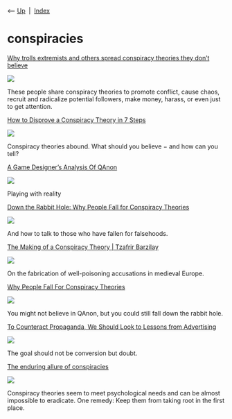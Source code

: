 <div class="nav">

⟵ [Up](index.html)  \|  [Index](index.html)

</div>

# conspiracies

<div class="cards">

<div class="card">

<div class="card-title">

[Why trolls extremists and others spread conspiracy theories they don’t
believe](https://theconversation.com/some-online-conspiracy-spreaders-dont-even-believe-the-lies-theyre-spewing-237730)

</div>

<div class="card-image">

[![](https://images.theconversation.com/files/622242/original/file-20240927-18-t5r4hj.jpg?ixlib=rb-4.1.0&rect=5%2C82%2C3668%2C1834&q=45&auto=format&w=1356&h=668&fit=crop)](https://theconversation.com/some-online-conspiracy-spreaders-dont-even-believe-the-lies-theyre-spewing-237730)

</div>

These people share conspiracy theories to promote conflict, cause chaos,
recruit and radicalize potential followers, make money, harass, or even
just to get attention.

</div>

<div class="card">

<div class="card-title">

[How to Disprove a Conspiracy Theory in 7
Steps](https://theconversation.com/how-to-tell-if-a-conspiracy-theory-is-probably-false-229081)

</div>

<div class="card-image">

[![](https://images.theconversation.com/files/592152/original/file-20240503-16-me9omt.jpg?ixlib=rb-4.1.0&rect=0%2C63%2C8442%2C4220&q=45&auto=format&w=1356&h=668&fit=crop)](https://theconversation.com/how-to-tell-if-a-conspiracy-theory-is-probably-false-229081)

</div>

Conspiracy theories abound. What should you believe − and how can you
tell?

</div>

<div class="card">

<div class="card-title">

[A Game Designer’s Analysis Of
QAnon](https://medium.com/curiouserinstitute/a-game-designers-analysis-of-qanon-580972548be5)

</div>

<div class="card-image">

[![](https://miro.medium.com/v2/resize:fit:1200/1*I9_EDoXn0McpW5xOaJSFkA.jpeg)](https://medium.com/curiouserinstitute/a-game-designers-analysis-of-qanon-580972548be5)

</div>

Playing with reality

</div>

<div class="card">

<div class="card-title">

[Down the Rabbit Hole: Why People Fall for Conspiracy
Theories](https://getpocket.com/collections/going-down-the-rabbit-hole-why-people-fall-for-conspiracy-theories)

</div>

<div class="card-image">

[![](https://pocket-image-cache.com/1200x/filters:format(jpg):extract_focal()/https%3A%2F%2Fs3.amazonaws.com%2Fpocket-collectionapi-prod-images%2Fc3d81de1-7e57-4393-ab61-6323c061c2ef.png)](https://getpocket.com/collections/going-down-the-rabbit-hole-why-people-fall-for-conspiracy-theories)

</div>

And how to talk to those who have fallen for falsehoods.

</div>

<div class="card">

<div class="card-title">

[The Making of a Conspiracy Theory \| Tzafrir
Barzilay](https://www.laphamsquarterly.org/roundtable/making-conspiracy-theory)

</div>

<div class="card-image">

[![](https://www.laphamsquarterly.org/sites/default/files/styles/thumbnail/public/images/roundtable/wellteaser.jpg?itok=3rTkYxdO)](https://www.laphamsquarterly.org/roundtable/making-conspiracy-theory)

</div>

On the fabrication of well-poisoning accusations in medieval Europe.

</div>

<div class="card">

<div class="card-title">

[Why People Fall For Conspiracy
Theories](https://fivethirtyeight.com/features/why-people-fall-for-conspiracy-theories)

</div>

<div class="card-image">

[![](https://fivethirtyeight.com/wp-content/uploads/2021/06/DISINFO-BIRD-16x9-1.png?w=712)](https://fivethirtyeight.com/features/why-people-fall-for-conspiracy-theories)

</div>

You might not believe in QAnon, but you could still fall down the rabbit
hole.

</div>

<div class="card">

<div class="card-title">

[To Counteract Propaganda, We Should Look to Lessons from
Advertising](https://getpocket.com/explore/item/to-counteract-propaganda-we-should-look-to-lessons-from-advertising)

</div>

<div class="card-image">

[![](https://pocket-image-cache.com/1200x/filters:format(jpg):extract_focal()/https%3A%2F%2Fpocket-syndicated-images.s3.amazonaws.com%2Farticles%2F5980%2F1611345286_GettyImages-672713099.jpg)](https://getpocket.com/explore/item/to-counteract-propaganda-we-should-look-to-lessons-from-advertising)

</div>

The goal should not be conversion but doubt.

</div>

<div class="card">

<div class="card-title">

[The enduring allure of
conspiracies](https://www.niemanlab.org/2021/01/the-enduring-allure-of-conspiracies)

</div>

<div class="card-image">

[![](https://www.niemanlab.org/images/conspiracy-theories-cc-700x330.jpg)](https://www.niemanlab.org/2021/01/the-enduring-allure-of-conspiracies)

</div>

Conspiracy theories seem to meet psychological needs and can be almost
impossible to eradicate. One remedy: Keep them from taking root in the
first place.

</div>

</div>
